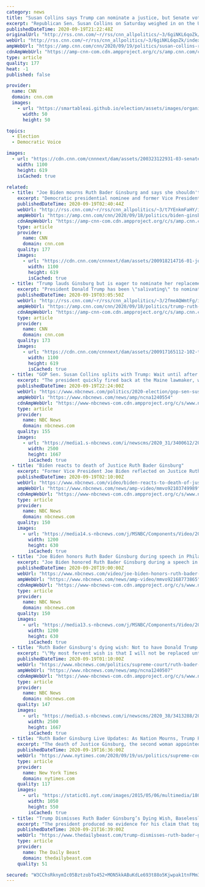 ```yaml
---
category: news
title: "Susan Collins says Trump can nominate a justice, but Senate vote should wait until after election"
excerpt: "Republican Sen. Susan Collins on Saturday weighed in on the US Supreme Court vacancy, saying that she believes waiting until after the election is the right decision.\n    \n"
publishedDateTime: 2020-09-19T21:22:48Z
originalUrl: "http://rss.cnn.com/~r/rss/cnn_allpolitics/~3/6giNKL6qoZk/index.html"
webUrl: "http://rss.cnn.com/~r/rss/cnn_allpolitics/~3/6giNKL6qoZk/index.html"
ampWebUrl: "https://amp.cnn.com/cnn/2020/09/19/politics/susan-collins-ruth-bader-ginsburg-scotus-vacancy/index.html"
cdnAmpWebUrl: "https://amp-cnn-com.cdn.ampproject.org/c/s/amp.cnn.com/cnn/2020/09/19/politics/susan-collins-ruth-bader-ginsburg-scotus-vacancy/index.html"
type: article
quality: 177
heat: -1
published: false

provider:
  name: CNN
  domain: cnn.com
  images:
    - url: "https://smartableai.github.io/election/assets/images/organizations/cnn.com-50x50.jpg"
      width: 50
      height: 50

topics:
  - Election
  - Democratic Voice

images:
  - url: "https://cdn.cnn.com/cnnnext/dam/assets/200323122931-03-senate-floor-0323-susan-collins-super-tease.jpg"
    width: 1100
    height: 619
    isCached: true

related:
  - title: "Joe Biden mourns Ruth Bader Ginsburg and says she shouldn't be replaced until after the election"
    excerpt: "Democratic presidential nominee and former Vice President Joe Biden mourned the passing of Supreme Court Justice Ruth Bader Ginsburg on Friday and demanded that voters dictate the next president before her replacement is chosen.\n    \n"
    publishedDateTime: 2020-09-19T02:40:44Z
    webUrl: "http://rss.cnn.com/~r/rss/cnn_allpolitics/~3/t7YEnkmFaHY/index.html"
    ampWebUrl: "https://amp.cnn.com/cnn/2020/09/18/politics/biden-ginsburg-replace-after-election/index.html"
    cdnAmpWebUrl: "https://amp-cnn-com.cdn.ampproject.org/c/s/amp.cnn.com/cnn/2020/09/18/politics/biden-ginsburg-replace-after-election/index.html"
    type: article
    provider:
      name: CNN
      domain: cnn.com
    quality: 177
    images:
      - url: "https://cdn.cnn.com/cnnnext/dam/assets/200918214716-01-joe-biden-ruth-bader-ginsburg-reaction-super-tease.jpg"
        width: 1100
        height: 619
        isCached: true
  - title: "Trump lauds Ginsburg but is eager to nominate her replacement, source says"
    excerpt: "President Donald Trump has been \"salivating\" to nominate a replacement for Supreme Court Justice Ruth Bader Ginsburg even before her death on Friday, a source close to the President told CNN.\n    \n"
    publishedDateTime: 2020-09-19T03:05:50Z
    webUrl: "http://rss.cnn.com/~r/rss/cnn_allpolitics/~3/2fmeAQWmtFg/index.html"
    ampWebUrl: "https://amp.cnn.com/cnn/2020/09/18/politics/trump-ruth-bader-ginsburg/index.html"
    cdnAmpWebUrl: "https://amp-cnn-com.cdn.ampproject.org/c/s/amp.cnn.com/cnn/2020/09/18/politics/trump-ruth-bader-ginsburg/index.html"
    type: article
    provider:
      name: CNN
      domain: cnn.com
    quality: 173
    images:
      - url: "https://cdn.cnn.com/cnnnext/dam/assets/200917165112-102-trump-0917-super-tease.jpg"
        width: 1100
        height: 619
        isCached: true
  - title: "GOP Sen. Susan Collins splits with Trump: Wait until after the election to replace Ginsburg"
    excerpt: "The president quickly fired back at the Maine lawmaker, who is facing the toughest of re-election fights in a Democratic-leaning state."
    publishedDateTime: 2020-09-19T22:24:00Z
    webUrl: "https://www.nbcnews.com/politics/2020-election/gop-sen-susan-collins-splits-trump-wait-until-after-election-n1240554"
    ampWebUrl: "https://www.nbcnews.com/news/amp/ncna1240554"
    cdnAmpWebUrl: "https://www-nbcnews-com.cdn.ampproject.org/c/s/www.nbcnews.com/news/amp/ncna1240554"
    type: article
    provider:
      name: NBC News
      domain: nbcnews.com
    quality: 155
    images:
      - url: "https://media1.s-nbcnews.com/i/newscms/2020_31/3400612/200729-susan-collins-jm-1010_394b1fcb638e35afa054e34f43c48862.jpg"
        width: 2500
        height: 1667
        isCached: true
  - title: "Biden reacts to death of Justice Ruth Bader Ginsburg"
    excerpt: "Former Vice President Joe Biden reflected on Justice Ruth Bader Ginsburg's impact and also said that the voters should be able to pick the president and the president should pick her replacement, reflecting the Senate position in 2016."
    publishedDateTime: 2020-09-19T02:10:00Z
    webUrl: "https://www.nbcnews.com/video/biden-reacts-to-death-of-justice-ruth-bader-ginsburg-92103749989"
    ampWebUrl: "https://www.nbcnews.com/news/amp-video/mmvo92103749989"
    cdnAmpWebUrl: "https://www-nbcnews-com.cdn.ampproject.org/c/s/www.nbcnews.com/news/amp-video/mmvo92103749989"
    type: article
    provider:
      name: NBC News
      domain: nbcnews.com
    quality: 150
    images:
      - url: "https://media14.s-nbcnews.com/j/MSNBC/Components/Video/202009/f_mo_la_biden_reax_200918_1920x1080.nbcnews-fp-1200-630.jpg"
        width: 1200
        height: 630
        isCached: true
  - title: "Joe Biden honors Ruth Bader Ginsburg during speech in Philadelphia"
    excerpt: "Joe Biden honored Ruth Bader Ginsburg during a speech in Philadelphia. Biden said, “The nation lost a heroine, an icon, they also lost a mother.”"
    publishedDateTime: 2020-09-20T19:00:00Z
    webUrl: "https://www.nbcnews.com/video/joe-biden-honors-ruth-bader-ginsburg-during-speech-in-philadelphia-92168773865"
    ampWebUrl: "https://www.nbcnews.com/news/amp-video/mmvo92168773865"
    cdnAmpWebUrl: "https://www-nbcnews-com.cdn.ampproject.org/c/s/www.nbcnews.com/news/amp-video/mmvo92168773865"
    type: article
    provider:
      name: NBC News
      domain: nbcnews.com
    quality: 150
    images:
      - url: "https://media13.s-nbcnews.com/j/MSNBC/Components/Video/202009/Election_2020_Biden_66737-jpg-13fca.nbcnews-fp-1200-630.jpg"
        width: 1200
        height: 630
        isCached: true
  - title: "Ruth Bader Ginsburg's dying wish: Not to have Donald Trump choose replacement"
    excerpt: "\"My most fervent wish is that I will not be replaced until a new president is installed,\" Ruth Bader Ginsburg told her granddaughter, Clara Spera, in the days before her death, NPR reported."
    publishedDateTime: 2020-09-19T01:10:00Z
    webUrl: "https://www.nbcnews.com/politics/supreme-court/ruth-bader-ginsburg-s-dying-wish-not-have-donald-trump-n1240507"
    ampWebUrl: "https://www.nbcnews.com/news/amp/ncna1240507"
    cdnAmpWebUrl: "https://www-nbcnews-com.cdn.ampproject.org/c/s/www.nbcnews.com/news/amp/ncna1240507"
    type: article
    provider:
      name: NBC News
      domain: nbcnews.com
    quality: 147
    images:
      - url: "https://media3.s-nbcnews.com/i/newscms/2020_38/3413288/200918-ruth-bader-ginsburg-gala-jm-2058_7e60f85affcc1df399663cb78d1e66f4.jpg"
        width: 2500
        height: 1667
        isCached: true
  - title: "Ruth Bader Ginsburg Live Updates: As Nation Mourns, Trump Pushes to Fill Vacancy ‘Without Delay’"
    excerpt: "The death of Justice Ginsburg, the second woman appointed to the Supreme Court, has injected new uncertainty into the presidential election and sets off political maneuvering."
    publishedDateTime: 2020-09-19T16:36:00Z
    webUrl: "https://www.nytimes.com/2020/09/19/us/politics/supreme-court-ruth-bader-ginsburg-live.html"
    type: article
    provider:
      name: New York Times
      domain: nytimes.com
    quality: 117
    images:
      - url: "https://static01.nyt.com/images/2015/05/06/multimedia/18Ginsburg-video-promo-fix/18Ginsburg-video-promo-fix-facebookJumbo-v6.jpg"
        width: 1050
        height: 550
        isCached: true
  - title: "Trump Dismisses Ruth Bader Ginsburg’s Dying Wish, Baselessly Claiming She Didn’t Write It"
    excerpt: "The president produced no evidence for his claim that top Democrats actually authored late justice’s death statement asking that she’s not replaced before the election."
    publishedDateTime: 2020-09-21T16:39:00Z
    webUrl: "https://www.thedailybeast.com/trump-dismisses-ruth-bader-ginsburgs-dying-wish-baselessly-claiming-she-didnt-write-it"
    type: article
    provider:
      name: The Daily Beast
      domain: thedailybeast.com
    quality: 51

secured: "W3CChsRknymIc05BztzobTo452+MON5kkABuKdLe693t88o5Kjwpak1tnFMm3VJ689sGyo+SNAGfA0Q+gvU2HjTmO2xrfdcmwoSVDgPBViBsO3AObZRW5y8kZgTAp7zcH+HVjtr2NaLd1CvPrNlCbq5wqu6hcMYTwKrjf0q6hwA9+GRk+FbJ6GDEDKS7ofmgHN2nreQ2gzUwvt7B8oTBlfH4uFo0gLvQx5o4i+WC8nOYkUXsEF6XEeq+gkrV8DF+rOGl0aiY3ohamb3UDRMBxBnTj1kjROrmszBTN4E80rhg4LC03AeLtSTeur2QiCS6nOyhEUnFJmk4iQQv3WVbv4wDNbfGAfx+mt+he5Isgi4=;CtNogMQpIdOqtLrQ5AmYbg=="
---
```


